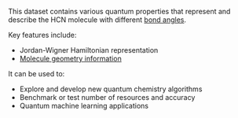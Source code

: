 This dataset contains various quantum properties that represent and describe the HCN molecule with different [bond angles](https://en.wikipedia.org/wiki/Molecular_geometry).

Key features include:

- Jordan-Wigner Hamiltonian representation
- [Molecule geometry information](https://pennylane.ai/qml/demos/tutorial_quantum_chemistry)

It can be used to:

- Explore and develop new quantum chemistry algorithms 
- Benchmark or test number of resources and accuracy
- Quantum machine learning applications

